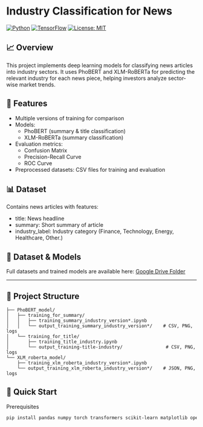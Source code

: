 # **Industry Classification for News**
[![Python](https://img.shields.io/badge/Python-3.9+-blue)](https://www.python.org/) [![TensorFlow](https://img.shields.io/badge/TensorFlow-2.x-orange)](https://www.tensorflow.org/) [![License: MIT](https://img.shields.io/badge/License-MIT-green)](https://opensource.org/licenses/MIT)


## 📈 Overview
This project implements deep learning models for classifying news articles into industry sectors.
It uses PhoBERT and XLM-RoBERTa for predicting the relevant industry for each news piece, 
helping investors analyze sector-wise market trends.

## 🎯 Features
- Multiple versions of training for comparison
- Models:
  - PhoBERT (summary & title classification)
  - XLM-RoBERTa (summary classification)
- Evaluation metrics:
  - Confusion Matrix
  - Precision-Recall Curve
  - ROC Curve
- Preprocessed datasets: CSV files for training and evaluation

## 📊 Dataset
Contains news articles with features:
- title: News headline
- summary: Short summary of article
- industry_label: Industry category (Finance, Technology, Energy, Healthcare, Other.)

## 💾 Dataset & Models
Full datasets and trained models are available here: 
[Google Drive Folder](https://drive.google.com/drive/folders/16ZrdzeprnF_FP-vom7iUfisB9nMcaJe3?usp=drive_link)

---

## 📁 Project Structure
```text
├── PhoBERT_model/
│   ├── training_for_summary/
│   │   ├── training_summary_industry_version*.ipynb
│   │   └── output_training_summary_industry_version*/    # CSV, PNG, logs
│   └── training_for_title/
│       ├── training_title_industry.ipynb
│       └── output_training-title-industry/                # CSV, PNG, logs
└── XLM_roberta_model/
    ├── training_xlm_roberta_industry_version*.ipynb
    └── output_training_xlm_roberta_industry_version*/    # JSON, PNG, logs
```
## 🚀 Quick Start
Prerequisites
```bash
pip install pandas numpy torch transformers scikit-learn matplotlib openpyxl
```